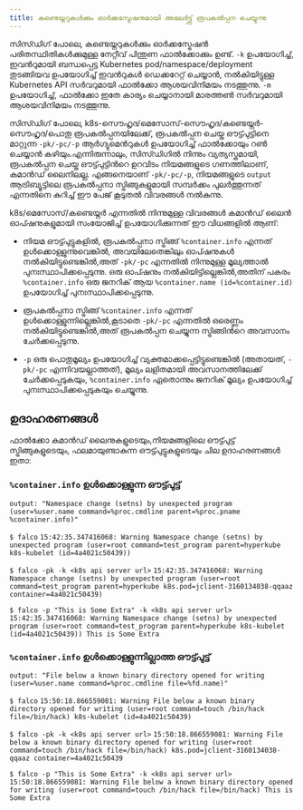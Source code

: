 ```yaml
---
title: കണ്ടെയ്നറുകൾക്കും ഓർക്കസ്ട്രേഷനുമായി അലേർട്ട്സ് രൂപകൽപ്പന ചെയ്യുന്നു
---
```


സിസ്ഡിഗ് പോലെ, കണ്ടെയ്നറുകൾക്കും ഓർക്കസ്ട്രേഷൻ പരിതസ്ഥിതികൾക്കുമുള്ള നേറ്റീവ് പിന്തുണ ഫാൽക്കോക്കും ഉണ്ട്. `-k` ഉപയോഗിച്ച്, ഇവൻറുമായി ബന്ധപ്പെട്ട Kubernetes pod/namespace/deployment തുടങ്ങിയവ ഉപയോഗിച്ച് ഇവൻറുകൾ ഡെക്കറേറ്റ് ചെയ്യാൻ, നൽകിയിട്ടുള്ള Kubernetes API സർവറുമായി ഫാൽക്കോ ആശയവിനിമയം നടത്തുന്നു. `-m` ഉപയോഗിച്ച്, ഫാൽക്കോ ഇതേ കാര്യം ചെയ്യാനായി മാരത്തൺ സർവറുമായി ആശയവിനിമയം നടത്തുന്നു.

സിസ്ഡിഗ് പോലെ, k8s-സൌഹൃദ/മെസോസ്-സൌഹൃദ/കണ്ടെയ്നർ-സൌഹൃദ/പൊതു രൂപകൽപ്പനയിലേക്ക്, രൂപകൽപ്പന ചെയ്ത ഔട്ട്പുട്ടിനെ മാറ്റുന്ന `-pk/-pc/-p` ആർഗ്യുമെൻറുകൾ ഉപയോഗിച്ച് ഫാൽക്കോയും റൺ ചെയ്യാൻ കഴിയും.എന്നിരുന്നാലും, സിസ്ഡിഗിൽ നിന്നും വ്യത്യസ്തമായി, രൂപകൽപ്പന ചെയ്ത ഔട്ട്പുട്ടിൻറെ ഉറവിടം നിയമങ്ങളുടെ ഗണത്തിലാണ്, കമാൻഡ് ലൈനിലല്ല. എങ്ങനെയാണ് `-pk/-pc/-p`, നിയമങ്ങളുടെ `output` ആട്രിബ്യൂട്ടിലെ രൂപകൽപ്പനാ സ്ട്രിങ്ങുകളുമായി സമ്പർക്കം പുലർത്തുന്നത് എന്നതിനെ കുറിച്ച് ഈ പേജ് കൂടുതൽ വിവരങ്ങൾ നൽകുന്നു.

k8s/മെസോസ്/കണ്ടെയ്നർ എന്നതിൽ നിന്നുമുള്ള വിവരങ്ങൾ കമാൻഡ് ലൈൻ ഓപ്ഷനുകളുമായി സംയോജിച്ച് ഉപയോഗിക്കുന്നത് ഈ വിധങ്ങളിൽ ആണ്:

- നിയമ ഔട്ട്പുട്ടുകളിൽ, രൂപകൽപ്പനാ സ്ട്രിങ്ങ് `%container.info` എന്നത് ഉൾക്കൊള്ളുന്നുവെങ്കിൽ, അവയിലേതെങ്കിലും ഓപ്ഷനുകൾ നൽകിയിട്ടുണ്ടെങ്കിൽ,അത് `-pk/-pc` എന്നതിൽ നിന്നുമുള്ള മൂല്യത്താൽ പുനഃസ്ഥാപിക്കപ്പെടുന്നു. ഒരു ഓപ്ഷനും നൽകിയിട്ടില്ലെങ്കിൽ,അതിന് പകരം `%container.info` ഒരു ജനറിക് ആയ `%container.name (id=%container.id)` ഉപയോഗിച്ച് പുനഃസ്ഥാപിക്കപ്പെടുന്നു.

- രൂപകൽപ്പനാ സ്ട്രിങ്ങ് `%container.info` എന്നത് ഉൾക്കൊള്ളുന്നില്ലെങ്കിൽ,കൂടാതെ `-pk/-pc` എന്നതിൽ ഒരെണ്ണം നൽകിയിട്ടുണ്ടെങ്കിൽ,അത് രൂപകൽപ്പന ചെയ്യുന്ന സ്ട്രിങ്ങിൻറെ അവസാനം ചേർക്കപ്പെടുന്നു.
- `-p` ഒരു പൊതുമൂല്യം ഉപയോഗിച്ച് വ്യക്തമാക്കപ്പെട്ടിട്ടുണ്ടെങ്കിൽ (അതായത്, `-pk/-pc` എന്നിവയല്ലാത്തത്), മൂല്യം ലളിതമായി അവസാനത്തിലേക്ക് ചേർക്കപ്പെടുകയും, `%container.info` ഏതൊന്നും ജനറിക് മൂല്യം ഉപയോഗിച്ച് പുനഃസ്ഥാപിക്കപ്പെടുകയും ചെയ്യുന്നു.



## **ഉദാഹരണങ്ങൾ**

ഫാൽക്കോ കമാൻഡ് ലൈനുകളുടെയും,നിയമങ്ങളിലെ ഔട്ട്പുട്ട് സ്ട്രിങ്ങുകളുടെയും, ഫലമായുണ്ടാകുന്ന ഔട്ട്പുട്ടുകളുടെയും ചില ഉദാഹരണങ്ങൾ ഇതാ:

### **`%container.info` ഉൾക്കൊള്ളുന്ന ഔട്ട്പുട്ട്**

`output: "Namespace change (setns) by unexpected program (user=%user.name command=%proc.cmdline parent=%proc.pname %container.info)"`

`$ falco`
`15:42:35.347416068: Warning Namespace change (setns) by unexpected program (user=root command=test_program parent=hyperkube k8s-kubelet (id=4a4021c50439))`

`$ falco -pk -k <k8s api server url>`
`15:42:35.347416068: Warning Namespace change (setns) by unexpected program (user=root command=test_program parent=hyperkube k8s.pod=jclient-3160134038-qqaaz container=4a4021c50439)`

`$ falco -p "This is Some Extra" -k <k8s api server url>`
`15:42:35.347416068: Warning Namespace change (setns) by unexpected program (user=root command=test_program parent=hyperkube k8s-kubelet (id=4a4021c50439)) This is Some Extra`



### **`%container.info` ഉൾക്കൊള്ളുന്നില്ലാത്ത ഔട്ട്പുട്ട്**

`output: "File below a known binary directory opened for writing (user=%user.name command=%proc.cmdline file=%fd.name)"`

`$ falco`
`15:50:18.866559081: Warning File below a known binary directory opened for writing (user=root command=touch /bin/hack file=/bin/hack) k8s-kubelet (id=4a4021c50439)`

`$ falco -pk -k <k8s api server url>`
`15:50:18.866559081: Warning File below a known binary directory opened for writing (user=root command=touch /bin/hack file=/bin/hack) k8s.pod=jclient-3160134038-qqaaz container=4a4021c50439`

`$ falco -p "This is Some Extra" -k <k8s api server url>`
`15:50:18.866559081: Warning File below a known binary directory opened for writing (user=root command=touch /bin/hack file=/bin/hack) This is Some Extra`
